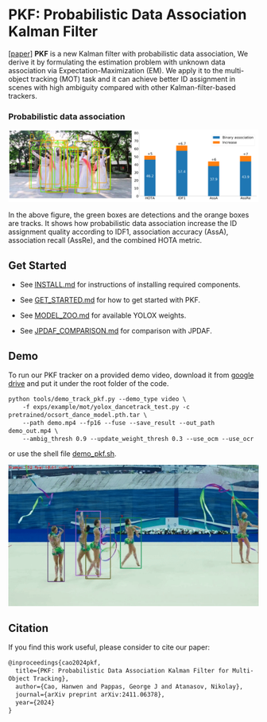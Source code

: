 # PKF: Probabilistic Data Association Kalman Filter

[\[paper\]](https://arxiv.org/pdf/2411.06378) **PKF** is a new Kalman filter with probabilistic data association, We derive it by formulating the estimation problem with unknown data association via Expectation-Maximization (EM). We apply it to the multi-object tracking (MOT) task and it can achieve better ID assignment in scenes with high ambiguity compared with other Kalman-filter-based trackers.

### Probabilistic data association 
<center>
<img src="assets/teaser.png" width="900"/>
</center>

In the above figure, the green boxes are detections and the orange boxes are tracks. It shows how probabilistic data association increase the ID assignment quality according to IDF1, association accuracy (AssA), association recall (AssRe), and the combined HOTA metric.

## Get Started
* See [INSTALL.md](./docs/INSTALL.md) for instructions of installing required components.

* See [GET_STARTED.md](./docs/GET_STARTED.md) for how to get started with PKF.

* See [MODEL_ZOO.md](./docs/MODEL_ZOO.md) for available YOLOX weights.

* See [JPDAF_COMPARISON.md](./docs/JPDAF_COMPARISON.md) for comparison with JPDAF.

## Demo
To run our PKF tracker on a provided demo video, download it from [google drive](https://drive.google.com/file/d/1lw22C7k7-uWJepnueJeVLwJrOcZ9Y8qg/view?usp=sharing) and put it under the root folder of the code.

```shell
python tools/demo_track_pkf.py --demo_type video \
    -f exps/example/mot/yolox_dancetrack_test.py -c pretrained/ocsort_dance_model.pth.tar \
    --path demo.mp4 --fp16 --fuse --save_result --out_path demo_out.mp4 \
    --ambig_thresh 0.9 --update_weight_thresh 0.3 --use_ocm --use_ocr
```
or use the shell file [demo_pkf.sh](sh_scripts/demo_pkf.sh).

<center>
<img src="assets/demo_out.gif" width="800"/>
</center>

## Citation
If you find this work useful, please consider to cite our paper:
```
@inproceedings{cao2024pkf,
  title={PKF: Probabilistic Data Association Kalman Filter for Multi-Object Tracking},
  author={Cao, Hanwen and Pappas, George J and Atanasov, Nikolay},
  journal={arXiv preprint arXiv:2411.06378},
  year={2024}
}
```
